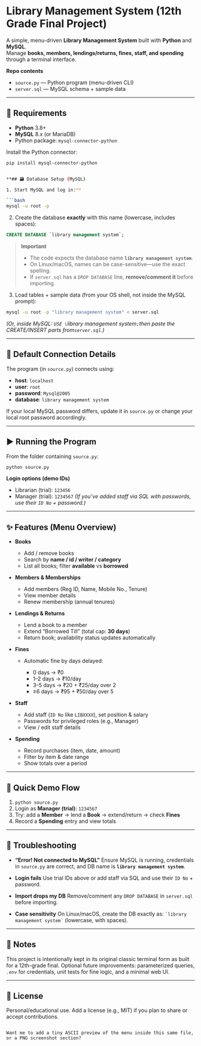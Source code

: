 # Library Management System (12th Grade Final Project)

A simple, menu-driven **Library Management System** built with **Python** and **MySQL**.  
Manage **books, members, lendings/returns, fines, staff, and spending** through a terminal interface.

**Repo contents**
- `source.py` — Python program (menu-driven CLI)
- `server.sql` — MySQL schema + sample data

---

## 🧰 Requirements
- **Python** 3.8+
- **MySQL** 8.x (or MariaDB)
- Python package: `mysql-connector-python`

Install the Python connector:
```bash
pip install mysql-connector-python


**## 🗃️ Database Setup (MySQL)

1. Start MySQL and log in:**

```bash
mysql -u root -p
```

2. Create the database **exactly** with this name (lowercase, includes spaces):

```sql
CREATE DATABASE `library management system`;
```

> **Important**
>
> * The code expects the database name **`library management system`**.
> * On Linux/macOS, names can be case-sensitive—use the exact spelling.
> * If `server.sql` has a `DROP DATABASE` line, **remove/comment it** before importing.

3. Load tables + sample data (from your OS shell, not inside the MySQL prompt):

```bash
mysql -u root -p "library management system" < server.sql
```

*(Or, inside MySQL: `USE \`library management system`;`then paste the CREATE/INSERT parts from`server.sql`.)*

---

## 🔌 Default Connection Details

The program (in `source.py`) connects using:

* **host**: `localhost`
* **user**: `root`
* **password**: `Mysql@2005`
* **database**: `library management system`

If your local MySQL password differs, update it in `source.py` or change your local root password accordingly.

---

## ▶️ Running the Program

From the folder containing `source.py`:

```bash
python source.py
```

**Login options (demo IDs)**

* Librarian (trial): `123456`
* Manager (trial): `1234567`
  *(If you’ve added staff via SQL with passwords, use their `ID No` + password.)*

---

## ✨ Features (Menu Overview)

* **Books**

  * Add / remove books
  * Search by **name / id / writer / category**
  * List all books; filter **available** vs **borrowed**

* **Members & Memberships**

  * Add members (Reg ID, Name, Mobile No., Tenure)
  * View member details
  * Renew membership (annual tenures)

* **Lendings & Returns**

  * Lend a book to a member
  * Extend “Borrowed Till” (total cap: **30 days**)
  * Return book; availability status updates automatically

* **Fines**

  * Automatic fine by days delayed:

    * 0 days → ₹0
    * 1–2 days → ₹10/day
    * 3–5 days → ₹20 + ₹25/day over 2
    * ≥6 days → ₹95 + ₹50/day over 5

* **Staff**

  * Add staff (`ID No` like `LIBXXXX`), set position & salary
  * Passwords for privileged roles (e.g., Manager)
  * View / edit staff details

* **Spending**

  * Record purchases (item, date, amount)
  * Filter by item & date range
  * Show totals over a period

---

## 🧪 Quick Demo Flow

1. `python source.py`
2. Login as **Manager (trial)**: `1234567`
3. Try: add a **Member** → lend a **Book** → extend/return → check **Fines**
4. Record a **Spending** entry and view totals

---

## 🐞 Troubleshooting

* **“Error! Not connected to MySQL”**
  Ensure MySQL is running, credentials in `source.py` are correct, and DB name is **`library management system`**.

* **Login fails**
  Use trial IDs above or add staff via SQL and use their `ID No` + password.

* **Import drops my DB**
  Remove/comment any `DROP DATABASE` in `server.sql` before importing.

* **Case sensitivity**
  On Linux/macOS, create the DB exactly as: `` `library management system` `` (lowercase, with spaces).

---

## 📄 Notes

This project is intentionally kept in its original classic terminal form as built for a 12th-grade final.
Optional future improvements: parameterized queries, `.env` for credentials, unit tests for fine logic, and a minimal web UI.

---

## 📝 License

Personal/educational use. Add a license (e.g., MIT) if you plan to share or accept contributions.

```

Want me to add a tiny ASCII preview of the menu inside this same file, or a PNG screenshot section?
```
